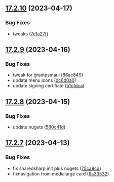 ## [17.2.10](https://github.com/phandcock/GrampsView/compare/v17.2.9...v17.2.10) (2023-04-17)


### Bug Fixes

* tweaks ([7e1a27f](https://github.com/phandcock/GrampsView/commit/7e1a27f3167881a623eb8ebcc225f15adf44178f))



## [17.2.9](https://github.com/phandcock/GrampsView/compare/v17.2.8...v17.2.9) (2023-04-16)


### Bug Fixes

* tweak for grampsmaui ([86ac849](https://github.com/phandcock/GrampsView/commit/86ac849181c68649a154650232ffaaefbe06bfa2))
* update menu icons ([dc6d0a0](https://github.com/phandcock/GrampsView/commit/dc6d0a06b9709a0251a07b6a4ae063a42a68b655))
* update signing certifiate ([b1cfdca](https://github.com/phandcock/GrampsView/commit/b1cfdcab82c36981ab983870b72299a835a3e05a))



## [17.2.8](https://github.com/phandcock/GrampsView/compare/v17.2.7...v17.2.8) (2023-04-15)


### Bug Fixes

* update nugets ([580c41d](https://github.com/phandcock/GrampsView/commit/580c41d429b3bdfe7ef8f65638686c5d3dd36564))



## [17.2.7](https://github.com/phandcock/GrampsView/compare/v17.2.6...v17.2.7) (2023-04-13)


### Bug Fixes

* fix sharedsharp init plus nugets ([75ca8cd](https://github.com/phandcock/GrampsView/commit/75ca8cda2b5a61ce0f33b0382621c268a45b24f9))
* fixnavigation from medialarge card ([6a33532](https://github.com/phandcock/GrampsView/commit/6a335320035309dfd24ada88c531f60828a2563d))



